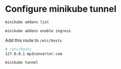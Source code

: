 # Configure minikube tunnel

```sh
minikube addons list

```

```sh
minikube addons enable ingress
```

Add this route to `/etc/hosts`
```sh
# /etc/hosts
127.0.0.1 mp3converter.com
```

```sh
minikube tunnel
```

